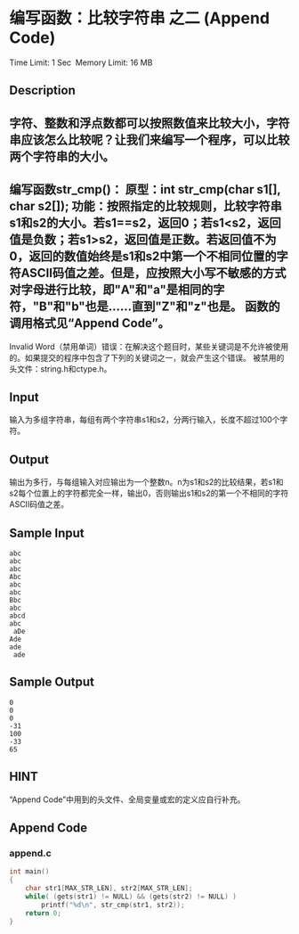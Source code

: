 # 编写函数：比较字符串 之二 (Append Code)
Time Limit: 1 Sec  Memory Limit: 16 MB


## Description

字符、整数和浮点数都可以按照数值来比较大小，字符串应该怎么比较呢？让我们来编写一个程序，可以比较两个字符串的大小。
-----------------------------------------------------------------------------
编写函数str_cmp()：
原型：int str_cmp(char s1[], char s2[]);
功能：按照指定的比较规则，比较字符串s1和s2的大小。若s1==s2，返回0；若s1<s2，返回值是负数；若s1>s2，返回值是正数。若返回值不为0，返回的数值始终是s1和s2中第一个不相同位置的字符ASCII码值之差。但是，应按照大小写不敏感的方式对字母进行比较，即"A"和"a"是相同的字符，"B"和"b"也是……直到"Z"和"z"也是。
函数的调用格式见“Append Code”。
-----------------------------------------------------------------------------
Invalid Word（禁用单词）错误：在解决这个题目时，某些关键词是不允许被使用的。如果提交的程序中包含了下列的关键词之一，就会产生这个错误。
被禁用的头文件：string.h和ctype.h。



## Input
输入为多组字符串，每组有两个字符串s1和s2，分两行输入，长度不超过100个字符。


## Output
输出为多行，与每组输入对应输出为一个整数n。n为s1和s2的比较结果，若s1和s2每个位置上的字符都完全一样，输出0，否则输出s1和s2的第一个不相同的字符ASCII码值之差。


## Sample Input
```
abc
abc
abc
Abc
abc
abc
Bbc
abc
abcd
abc
 aDe
Ade
ade
 ade
```
## Sample Output
```
0
0
0
-31
100
-33
65
```

## HINT
“Append Code”中用到的头文件、全局变量或宏的定义应自行补充。

## Append Code
### append.c
```c
int main()
{
    char str1[MAX_STR_LEN], str2[MAX_STR_LEN];
    while( (gets(str1) != NULL) && (gets(str2) != NULL) )
        printf("%d\n", str_cmp(str1, str2));
    return 0;
}
```
